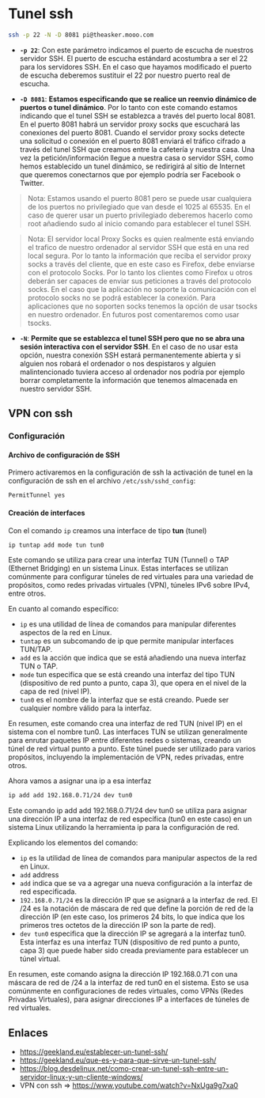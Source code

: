 # Tunel ssh

````bash
ssh -p 22 -N -D 8081 pi@theasker.mooo.com
````

* **`-p 22`**: Con este parámetro indicamos el puerto de escucha de nuestros servidor SSH. El puerto de escucha estándard acostumbra a ser el 22 para los servidores SSH. En el caso que hayamos modificado el puerto de escucha deberemos sustituir el 22 por nuestro puerto real de escucha.

* **`-D 8081`**: **Estamos especificando que se realice un reenvio dinámico de puertos o tunel dinámico**. Por lo tanto con este comando estamos indicando que el tunel SSH se establezca a través del puerto local 8081. En el puerto 8081 habrá un servidor proxy socks que escuchará las conexiones del puerto 8081. Cuando el servidor proxy socks detecte una solicitud o conexión en el puerto 8081 enviará el tráfico cifrado a través del tunel SSH que creamos entre la cafetería y nuestra casa. Una vez la petición/información llegue a nuestra casa o servidor SSH, como hemos establecido un tunel dinámico, se redirigirá al sitio de Internet que queremos conectarnos que por ejemplo podría ser Facebook o Twitter.

> Nota: Estamos usando el puerto 8081 pero se puede usar cualquiera de los puertos no privilegiado que van desde el 1025 al 65535. En el caso de querer usar un puerto privilegiado deberemos hacerlo como root añadiendo sudo al inicio comando para establecer el tunel SSH.

> Nota: El servidor local Proxy Socks es quien realmente está enviando el trafico de nuestro ordenador al servidor SSH que está en una red local segura. Por lo tanto la información que reciba el servidor proxy socks a través del cliente, que en este caso es Firefox, debe enviarse con el protocolo Socks. Por lo tanto los clientes como Firefox u otros deberán ser capaces de enviar sus peticiones a través del protocolo socks. En el caso que la aplicación no soporte la comunicación con el protocolo socks no se podrá establecer la conexión. Para aplicaciones que no soporten socks tenemos la opción de usar tsocks en nuestro ordenador. En futuros post comentaremos como usar tsocks.

* **`-N`**: **Permite que se establezca el tunel SSH pero que no se abra una sesión interactiva con el servidor SSH**. En el caso de no usar esta opción, nuestra conexión SSH estará permanentemente abierta y si alguien nos robará el ordenador o nos despistaros y alguien malintencionado tuviera acceso al ordenador nos podría por ejemplo borrar completamente la información que tenemos almacenada en nuestro servidor SSH.

## VPN con ssh

### Configuración
#### Archivo de configuración de SSH
Primero activaremos en la configuración de ssh la activación de tunel en la configuración de ssh en el archivo `/etc/ssh/sshd_config`:
```
PermitTunnel yes
```

#### Creación de interfaces
Con el comando `ip` creamos una interface de tipo **tun** (tunel)
```bash
ip tuntap add mode tun tun0
```
Este comando se utiliza para crear una interfaz TUN (Tunnel) o TAP (Ethernet Bridging) en un sistema Linux. Estas interfaces se utilizan comúnmente para configurar túneles de red virtuales para una variedad de propósitos, como redes privadas virtuales (VPN), túneles IPv6 sobre IPv4, entre otros.

En cuanto al comando específico:

 * `ip` es una utilidad de línea de comandos para manipular diferentes aspectos de la red en Linux.
 * `tuntap` es un subcomando de ip que permite manipular interfaces TUN/TAP.
 * `add` es la acción que indica que se está añadiendo una nueva interfaz TUN o TAP.
 * `mode` tun especifica que se está creando una interfaz del tipo TUN (dispositivo de red punto a punto, capa 3), que opera en el nivel de la capa de red (nivel IP).
 * `tun0` es el nombre de la interfaz que se está creando. Puede ser cualquier nombre válido para la interfaz.

En resumen, este comando crea una interfaz de red TUN (nivel IP) en el sistema con el nombre tun0. Las interfaces TUN se utilizan generalmente para enrutar paquetes IP entre diferentes redes o sistemas, creando un túnel de red virtual punto a punto. Este túnel puede ser utilizado para varios propósitos, incluyendo la implementación de VPN, redes privadas, entre otros.

Ahora vamos a asignar una ip a esa interfaz
```bash
ip add add 192.168.0.71/24 dev tun0
```
Este comando ip add add 192.168.0.71/24 dev tun0 se utiliza para asignar una dirección IP a una interfaz de red específica (tun0 en este caso) en un sistema Linux utilizando la herramienta ip para la configuración de red.

Explicando los elementos del comando:

 * `ip` es la utilidad de línea de comandos para manipular aspectos de la red en Linux.
 * `add` address
 * `add` indica que se va a agregar una nueva configuración a la interfaz de red especificada.
 * `192.168.0.71/24` es la dirección IP que se asignará a la interfaz de red. El /24 es la notación de máscara de red que define la porción de red de la dirección IP (en este caso, los primeros 24 bits, lo que indica que los primeros tres octetos de la dirección IP son la parte de red).
 * `dev tun0` especifica que la dirección IP se agregará a la interfaz tun0. Esta interfaz es una interfaz TUN (dispositivo de red punto a punto, capa 3) que puede haber sido creada previamente para establecer un túnel virtual.

En resumen, este comando asigna la dirección IP 192.168.0.71 con una máscara de red de /24 a la interfaz de red tun0 en el sistema. Esto se usa comúnmente en configuraciones de redes virtuales, como VPNs (Redes Privadas Virtuales), para asignar direcciones IP a interfaces de túneles de red virtuales.

## Enlaces
* https://geekland.eu/establecer-un-tunel-ssh/
* https://geekland.eu/que-es-y-para-que-sirve-un-tunel-ssh/
* https://blog.desdelinux.net/como-crear-un-tunel-ssh-entre-un-servidor-linux-y-un-cliente-windows/
* VPN con ssh => https://www.youtube.com/watch?v=NxUga9g7xa0